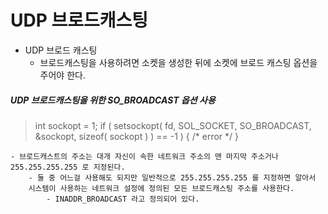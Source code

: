 # UDP 브로드캐스팅
* UDP 브로드 캐스팅
	- 브로드캐스팅을 사용하려면 소켓을 생성한 뒤에 소켓에 브로드 캐스팅 옵션을 주어야 한다.

##### UDP 브로드캐스팅을 위한 SO_BROADCAST 옵션 사용

>  int sockopt = 1;
> if ( setsockopt( fd, SOL_SOCKET, SO_BROADCAST, &sockopt, sizeof( sockopt ) ) == -1 ) { /* error */ }

	- 브로드캐스트의 주소는 대개 자신이 속한 네트워크 주소의 맨 마지막 주소거나 
	255.255.255.255 로 지정된다.
		- 둘 중 어느걸 사용해도 되지만 일반적으로 255.255.255.255 를 지정하면 알아서 
		시스템이 사용하는 네트워크 설정에 정의된 모든 브로드캐스팅 주소를 사용한다.
			- INADDR_BROADCAST 라고 정의되어 있다.
	
